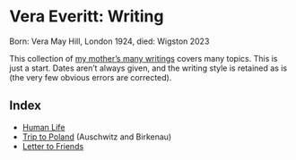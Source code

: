 # Vera Everitt: Writing

Born: Vera May Hill, London 1924, died: Wigston 2023

This collection of [my mother’s many writings](https://daveeveritt.github.io/vera-everitt-writing/) covers many topics. This is just a start. Dates aren’t always given, and the writing style is retained as is (the very few obvious errors are corrected).

## Index

- [Human Life](/human-life/)
- [Trip to Poland](/trip-to-poland/) (Auschwitz and Birkenau)
- [Letter to Friends](/letter-to-friends/)